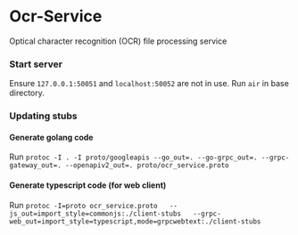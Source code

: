 # Ocr-Service
Optical character recognition (OCR) file processing service

### Start server
Ensure `127.0.0.1:50051` and `localhost:50052` are not in use. Run `air` in base directory.

### Updating stubs

#### Generate golang code
Run `protoc -I . -I proto/googleapis --go_out=. --go-grpc_out=. --grpc-gateway_out=. --openapiv2_out=. proto/ocr_service.proto`

#### Generate typescript code (for web client)
Run `protoc -I=proto ocr_service.proto   --js_out=import_style=commonjs:./client-stubs   --grpc-web_out=import_style=typescript,mode=grpcwebtext:./client-stubs`